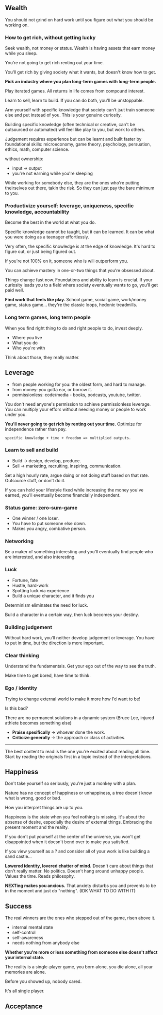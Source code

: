## Wealth

You should not grind on hard work until you figure out what you should be working on.

### How to get rich, without getting lucky

Seek wealth, not money or status. Wealth is having assets that earn money while you sleep.

You're not going to get rich renting out your time.

You'll get rich by giving society what it wants, but doesn't know how to get.

**Pick an industry where you plan long-term games with long-term people.**

Play iterated games. All returns in life comes from compound interest.

Learn to sell, learn to build. If you can do both, you'll be unstoppable.

Arm yourself with specific knowledge that society can't jsut train someone else and put instead of you. This is your genuine curiosity.

Building specific knowledge (often technical or creative, can't be outsourced or automated) will feel like play to you, but work to others.

Judgement requires experience but can be learnt and built faster by foundational skills: microeconomy, game theory, psychology, persuation, ethics, math, computer science.

without ownership:

- input -> output
- you're not earning while you're sleeping

While working for somebody else, they are the ones who're putting theirselves out there, takin the risk. So they can just pay the bare minimum to you.

### Productivize yourself: leverage, uniqueness, specific knowledge, accountability

Become the best in the world at what you do.

Specific knowledge cannot be taught, but it can be learned. It can be what you were doing as a teenager effortlessly.

Very often, the specific knowledge is at the edge of knowledge. It's hard to figure out, or just being figured out.

If you're not 100% on it, someone who is will outperform you.

You can achieve mastery in one-or-two things that you're obsessed about.

Things change fast now. Foundations and ability to learn is crucial. If your curiosity leads you to a field where society eventually wants to go, you'll get paid well.

**Find work that feels like play.** School game, social game, work/money game, status game... they're the classic loops, hedonic treadmills.

### Long term games, long term people

When you find right thing to do and right people to do, invest deeply.

- Where you live
- What you do
- Who you're with

Think about those, they really matter.

## Leverage

- from people working for you: the oldest form, and hard to manage.
- from money: you gotta ear, or borrow it.
- permissionless: code/media - books, podcasts, youtube, twitter.

You don't need anyone's permission to achieve permissionless leverage. You can multiply your effors without needing money or people to work under you.

**You'll never going to get rich by renting out your time.** Optimize for independence rather than pay.

`specific knowledge + time + freedom => multiplied outputs.`

### Learn to sell and build

- Build -> design, develop, produce.
- Sell -> marketing, recruiting, inspiring, communication.

Set a high hourly rate, argue doing or not doing stuff based on that rate. Outsource stuff, or don't do it.

If you can hold your lifestyle fixed while increasing the money you've earned, you'll eventually become financially independent.

### Status game: zero-sum-game

- One winner / one loser.
- You have to put someone else down.
- Makes you angry, combative person.

### Networking

Be a maker of something interesting and you'll eventually find people who are interested, and also interesting.

### Luck

- Fortune, fate
- Hustle, hard-work
- Spotting luck via experience
- Build a unique character, and it finds you

Determinism eliminates the need for luck.

Build a character in a certain way, then luck becomes your destiny.

### Building judgement

Without hard work, you'll neither develop judgement or leverage. You have to put in time, but the direction is more important.

### Clear thinking

Understand the fundamentals. Get your ego out of the way to see the truth.

Make time to get bored, have time to think.

### Ego / identity

Trying to change external world to make it more how I'd want to be!

Is this bad?

There are no permanent solutions in a dynamic system (Bruce Lee, injured athlete becomes something else)

- **Praise spesifically** -> whoever done the work.
- **Criticize generally** -> the approach or class of activities.

---

The best content to read is the one you're excited about reading all time. Start by reading the originals first in a topic instead of the interpretations.

## Happiness

Don't take yourself so seriously, you're just a monkey with a plan.

Nature has no concept of happiness or unhappiness, a tree doesn't know what is wrong, good or bad.

How you interpret things are up to you.

Happiness is the state when you feel nothing is missing. It's about the absense of desire, especially the desire of external things. Embracing the present moment and the reality.

If you don't put yourself at the center of the universe, you won't get disappointed when it doesn't bend over to make you satisfied.

If you view yourself as a ? and consider all of your work is like building a sand castle...

**Lowered identity, lovered chatter of mind.** Doesn't care about things that don't really matter. No politics. Doesn't hang around unhappy people. Values the time. Reads philosophy.

**NEXTing makes you anxious.** That anxiety disturbs you and prevents to be in the moment and just do "nothing". (IDK WHAT TO DO WITH IT)

## Success

The real winners are the ones who stepped out of the game, risen above it.

- internal mental state
- self-control
- self-awareness
- needs nothing from anybody else

**Whether you're more or less something from someone else doesn't affect your internal state.**

The reality is a single-player game, you born alone, you die alone, all your memories are alone.

Before you showed up, nobody cared.

It's all single player.

## Acceptance
